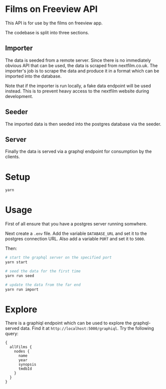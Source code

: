 # Films on Freeview API

This API is for use by the films on freeview app.

The codebase is split into three sections.

## Importer

The data is seeded from a remote server. Since there is no immediately obvious API that can be used, the data is scraped from nextfilm.co.uk. The importer's job is to scrape the data and produce it in a format which can be imported into the database.

Note that if the importer is run locally, a fake data endpoint will be used instead. This is to prevent heavy access to the nextfilm website during development.

## Seeder

The imported data is then seeded into the postgres database via the seeder.

## Server

Finally the data is served via a graphql endpoint for consumption by the clients.

# Setup

``` bash
yarn
```

# Usage

First of all ensure that you have a postgres server running somwhere.

Next create a `.env` file. Add the variable `DATABASE_URL` and set it to the postgres connection URL. Also add a variable `PORT` and set it to `5000`.

Then:

``` bash
# start the graphql server on the specified port
yarn start

# seed the data for the first time
yarn run seed

# update the data from the far end
yarn run import
```

# Explore

There is a graphiql endpoint which can be used to explore the graphql-served data. Find it at `http://localhost:5000/graphiql`. Try the following query:

```
{
  allFilms {
    nodes {
      name
      year
      synopsis
      tmdbId
    }
  }
}
```
